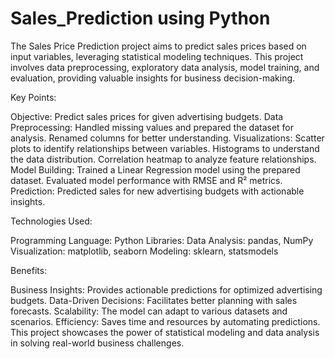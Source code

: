 # Sales_Prediction using Python

The Sales Price Prediction project aims to predict sales prices based on input variables, leveraging statistical modeling techniques. 
This project involves data preprocessing, exploratory data analysis, model training, and evaluation, providing valuable insights for business decision-making.

Key Points:

Objective: Predict sales prices for given advertising budgets.
Data Preprocessing:
Handled missing values and prepared the dataset for analysis.
Renamed columns for better understanding.
Visualizations:
Scatter plots to identify relationships between variables.
Histograms to understand the data distribution.
Correlation heatmap to analyze feature relationships.
Model Building:
Trained a Linear Regression model using the prepared dataset.
Evaluated model performance with RMSE and R² metrics.
Prediction:
Predicted sales for new advertising budgets with actionable insights.

Technologies Used:

Programming Language: Python
Libraries:
Data Analysis: pandas, NumPy
Visualization: matplotlib, seaborn
Modeling: sklearn, statsmodels

Benefits:

Business Insights: Provides actionable predictions for optimized advertising budgets.
Data-Driven Decisions: Facilitates better planning with sales forecasts.
Scalability: The model can adapt to various datasets and scenarios.
Efficiency: Saves time and resources by automating predictions.
This project showcases the power of statistical modeling and data analysis in solving real-world business challenges.
